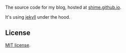 The source code for my blog, hosted at [shime.github.io](http://shime.github.io).

It's using [jekyll](http://jekyllrb.com/) under the hood.

## License

[MIT license](LICENSE.md).
